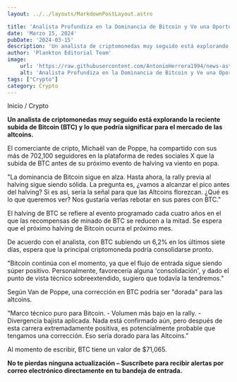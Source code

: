 ```yaml
---
layout: ../../layouts/MarkdownPostLayout.astro

title: 'Analista Profundiza en la Dominancia de Bitcoin y Ve una Oportunidad "Dorada" para que las Altcoins Florezcan'
date: 'Marzo 15, 2024'
pubDate: '2024-03-15'
description: 'Un analista de criptomonedas muy seguido está explorando la reciente subida de Bitcoin (BTC) y lo que podría significar para el mercado de las altcoins.'
author: 'Plankton Editorial Team'
image:
    url: 'https://raw.githubusercontent.com/AntonioHerrera1994/news-astro/master/src/assets/crypto/crypto15.webp'
    alt: 'Analista Profundiza en la Dominancia de Bitcoin y Ve una Oportunidad "Dorada" para que las Altcoins Florezcan'
tags: ["Crypto"]
category: Crypto
---
```


<span><a href="/" style="text-decoration:none;color:#0F1416">Inicio</a> / <a href="/crypto" style="text-decoration:none;color:#0F1416">Crypto</a></span>


<p style="font-weight: bold;">Un analista de criptomonedas muy seguido está explorando la reciente subida de Bitcoin (BTC) y lo que podría significar para el mercado de las altcoins.</p>

El comerciante de cripto, Michaël van de Poppe, ha compartido con sus más de 702,100 seguidores en la plataforma de redes sociales X que la subida de BTC antes de su próximo evento de halving va viento en popa.

"La dominancia de Bitcoin sigue en alza. Hasta ahora, la rally previa al halving sigue siendo sólida. La pregunta es, ¿vamos a alcanzar el pico antes del halving? Si es así, sería la señal para que las Altcoins florezcan. ¿Qué es lo que queremos ver? Nos gustaría verlas rebotar en sus pares con BTC."

El halving de BTC se refiere al evento programado cada cuatro años en el que las recompensas de minado de BTC se reducen a la mitad. Se espera que el próximo halving de Bitcoin ocurra el próximo mes.

De acuerdo con el analista, con BTC subiendo un 6,2% en los últimos siete días, espera que la principal criptomoneda podría consolidarse pronto.

"Bitcoin continúa con el momento, ya que el flujo de entrada sigue siendo súper positivo. Personalmente, favorecería alguna 'consolidación', y dado el punto de vista técnico sobreextendido, sugiero que todavía la tendremos."

Según Van de Poppe, una corrección en BTC podría ser "dorada" para las altcoins.

"Marco técnico puro para Bitcoin. - Volumen más bajo en la rally. - Divergencia bajista aplicada. Nada está confirmado aún, pero después de esta carrera extremadamente positiva, es potencialmente probable que tengamos una corrección. Eso sería dorado para las Altcoins."

Al momento de escribir, BTC tiene un valor de $71,065.

**No te pierdas ninguna actualización – Suscríbete para recibir alertas por correo electrónico directamente en tu bandeja de entrada.**
